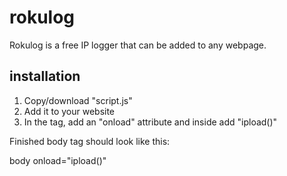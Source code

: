 # rokulog

Rokulog is a free IP logger that can be added to any webpage.

## installation

1. Copy/download "script.js"
2. Add it to your website
3. In the <body> tag, add an "onload" attribute and inside add "ipload()"

Finished body tag should look like this:

  body onload="ipload()"
